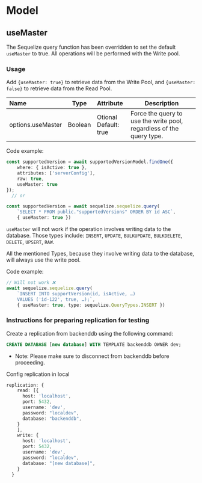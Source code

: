 # Model #

## useMaster

The Sequelize query function has been overridden to set the default `useMaster` to true. All operations will be performed with the Write pool.

### Usage

Add `{useMaster: true}` to retrieve data from the Write Pool, and `{useMaster: false}` to retrieve data from the Read Pool.

| Name              |  Type   | Attribute                  | Description                                                          |
| :---------------- | :-----: | :------------------------- | -------------------------------------------------------------------- |
| options.useMaster | Boolean | Otional <br> Default: true | Force the query to use the write pool, regardless of the query type. |


Code example: 
```ts
const supportedVersion = await supportedVersionModel.findOne({
    where: { isActive: true },
    attributes: ['serverConfig'],
    raw: true,
    useMaster: true
});
  // or 

const supportedVersion = await sequelize.sequelize.query(
    `SELECT * FROM public."supportedVersions" ORDER BY id ASC`,
    { useMaster: true })
```


`useMaster` will not work if the operation involves writing data to the database. Those types include: `INSERT`, `UPDATE`, `BULKUPDATE`, `BULKDELETE`, `DELETE`, `UPSERT`, `RAW`.

All the mentioned Types, because they involve writing data to the database, will always use the write pool.

Code example: 
```ts
// Will not work ❌
await sequelize.sequelize.query(
    `INSERT INTO supportVersion(id, isActive, …)
    VALUES ('id-122', true, …);`,
    { useMaster: true, type: sequelize.QueryTypes.INSERT })

```

### Instructions for preparing replication for testing

Create a replication  from backenddb using the following command:
``` sql 
CREATE DATABASE [new database] WITH TEMPLATE backenddb OWNER dev;

```
* Note: Please make sure to disconnect from backenddb before proceeding.

Config replication in local
``` ts
replication: {
    read: [{
      host: 'localhost',
      port: 5432,
      username: 'dev',
      password: "localdev",
      database: "backenddb",
    }
    ],
    write: {
      host: 'localhost',
      port: 5432,
      username: 'dev',
      password: "localdev",
      database: "[new database]",
    }
  }
```


